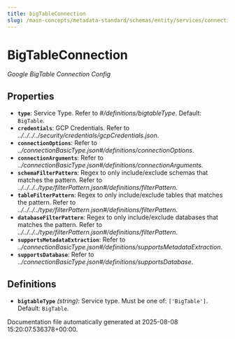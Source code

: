 ```yaml
---
title: bigTableConnection
slug: /main-concepts/metadata-standard/schemas/entity/services/connections/database/bigtableconnection
---
```


# BigTableConnection

*Google BigTable Connection Config*

## Properties

- **`type`**: Service Type. Refer to *#/definitions/bigtableType*. Default: `BigTable`.
- **`credentials`**: GCP Credentials. Refer to *../../../../security/credentials/gcpCredentials.json*.
- **`connectionOptions`**: Refer to *../connectionBasicType.json#/definitions/connectionOptions*.
- **`connectionArguments`**: Refer to *../connectionBasicType.json#/definitions/connectionArguments*.
- **`schemaFilterPattern`**: Regex to only include/exclude schemas that matches the pattern. Refer to *../../../../type/filterPattern.json#/definitions/filterPattern*.
- **`tableFilterPattern`**: Regex to only include/exclude tables that matches the pattern. Refer to *../../../../type/filterPattern.json#/definitions/filterPattern*.
- **`databaseFilterPattern`**: Regex to only include/exclude databases that matches the pattern. Refer to *../../../../type/filterPattern.json#/definitions/filterPattern*.
- **`supportsMetadataExtraction`**: Refer to *../connectionBasicType.json#/definitions/supportsMetadataExtraction*.
- **`supportsDatabase`**: Refer to *../connectionBasicType.json#/definitions/supportsDatabase*.
## Definitions

- **`bigtableType`** *(string)*: Service type. Must be one of: `['BigTable']`. Default: `BigTable`.


Documentation file automatically generated at 2025-08-08 15:20:07.536378+00:00.
